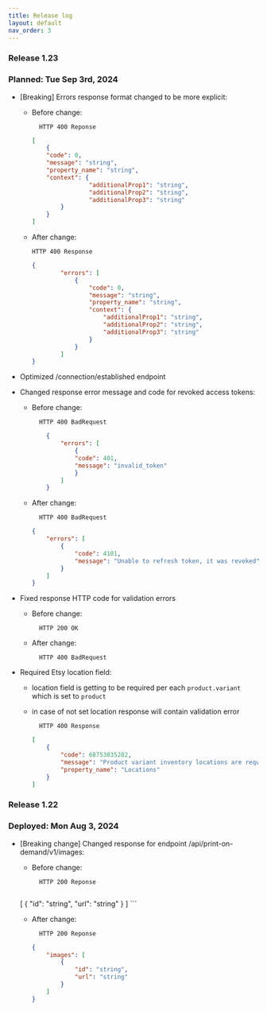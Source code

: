 ```yaml
---
title: Release log
layout: default
nav_order: 3
---
```


### Release 1.23

### Planned: Tue Sep 3rd, 2024

* [Breaking] Errors response format changed to be more explicit:
    * Before change:
    
            HTTP 400 Reponse
        
        ```json
        [
            {
            "code": 0,
            "message": "string",
            "property_name": "string",
            "context": {
                        "additionalProp1": "string",
                        "additionalProp2": "string",
                        "additionalProp3": "string"
                }
            }
        ]
        ```

  * After change:
        
        HTTP 400 Response

    ```json
    {
            "errors": [
                {
                    "code": 0,
                    "message": "string",
                    "property_name": "string",
                    "context": {
                        "additionalProp1": "string",
                        "additionalProp2": "string",
                        "additionalProp3": "string"
                    }
                }
            ]
    }
    ```
* Optimized /connection/established endpoint
* Changed response error message and code for revoked access tokens:
    * Before change:
    
            HTTP 400 BadRequest

        ```json
            {
                "errors": [
                    {
                    "code": 401,
                    "message": "invalid_token"
                    }
                ]
            }
        ```
    * After change:
    
            HTTP 400 BadRequest
    
        ```json
        {
            "errors": [
                {
                    "code": 4101,
                    "message": "Unable to refresh token, it was revoked"
                }
            ]
        }
        ```
        
* Fixed response HTTP code for validation errors
    * Before change:

            HTTP 200 OK
    
    * After change:

            HTTP 400 BadRequest
* Required Etsy location field:
    * location field is getting to be required per each `product.variant` which is set to `product`
    * in case of not set location response will contain validation error

            HTTP 400 Response

        ```json
        [
            {
                "code": 68753035282,
                "message": "Product variant inventory locations are required",
                "property_name": "Locations"
            }
        ]
        ```

### Release 1.22

### Deployed:  Mon Aug 3, 2024
 * [Breaking change] Changed response for endpoint /api/print-on-demand/v1/images:
    * Before change:
    
            HTTP 200 Reponse
        
        ```json
    [
            {
                "id": "string",
                "url": "string"
            }
    ]
        ```
    * After change:
    
            HTTP 200 Reponse

        ```json
        {
            "images": [
                {
                    "id": "string",
                    "url": "string"
                }
            ]
        }
        ```